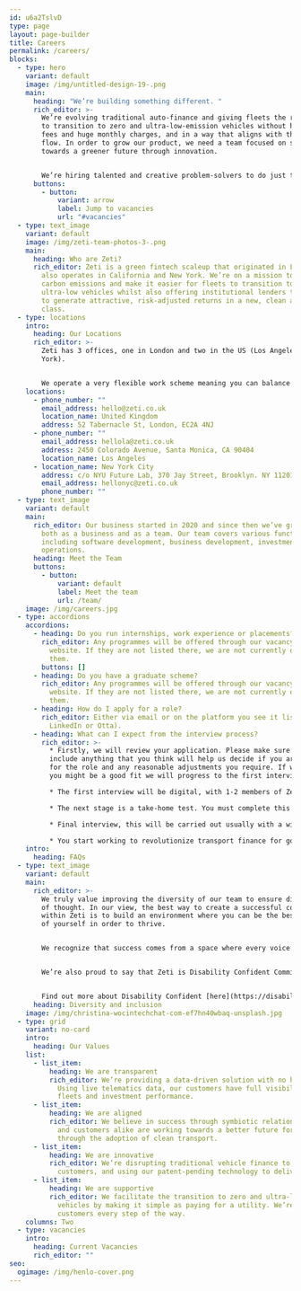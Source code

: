 ```yaml
---
id: u6a2TslvD
type: page
layout: page-builder
title: Careers
permalink: /careers/
blocks:
  - type: hero
    variant: default
    image: /img/untitled-design-19-.png
    main:
      heading: "We’re building something different. "
      rich_editor: >-
        We’re evolving traditional auto-finance and giving fleets the resources
        to transition to zero and ultra-low-emission vehicles without hidden
        fees and huge monthly charges, and in a way that aligns with their cash
        flow. In order to grow our product, we need a team focused on striving
        towards a greener future through innovation. 


        We’re hiring talented and creative problem-solvers to do just that.
      buttons:
        - button:
            variant: arrow
            label: Jump to vacancies
            url: "#vacancies"
  - type: text_image
    variant: default
    image: /img/zeti-team-photos-3-.png
    main:
      heading: Who are Zeti?
      rich_editor: Zeti is a green fintech scaleup that originated in London but now
        also operates in California and New York. We’re on a mission to reduce
        carbon emissions and make it easier for fleets to transition to zero and
        ultra-low vehicles whilst also offering institutional lenders the option
        to generate attractive, risk-adjusted returns in a new, clean asset
        class.
  - type: locations
    intro:
      heading: Our Locations
      rich_editor: >-
        Zeti has 3 offices, one in London and two in the US (Los Angeles and New
        York).


        We operate a very flexible work scheme meaning you can balance your professional career with the demands of home life.
    locations:
      - phone_number: ""
        email_address: hello@zeti.co.uk
        location_name: United Kingdom
        address: 52 Tabernacle St, London, EC2A 4NJ
      - phone_number: ""
        email_address: hellola@zeti.co.uk
        address: 2450 Colorado Avenue, Santa Monica, CA 90404
        location_name: Los Angeles
      - location_name: New York City
        address: c/o NYU Future Lab, 370 Jay Street, Brooklyn. NY 11201
        email_address: hellonyc@zeti.co.uk
        phone_number: ""
  - type: text_image
    variant: default
    main:
      rich_editor: Our business started in 2020 and since then we’ve grown rapidly
        both as a business and as a team. Our team covers various functions
        including software development, business development, investment and
        operations.
      heading: Meet the Team
      buttons:
        - button:
            variant: default
            label: Meet the team
            url: /team/
    image: /img/careers.jpg
  - type: accordions
    accordions:
      - heading: Do you run internships, work experience or placements?
        rich_editor: Any programmes will be offered through our vacancy section on the
          website. If they are not listed there, we are not currently offering
          them.
        buttons: []
      - heading: Do you have a graduate scheme?
        rich_editor: Any programmes will be offered through our vacancy section on the
          website. If they are not listed there, we are not currently offering
          them.
      - heading: How do I apply for a role?
        rich_editor: Either via email or on the platform you see it listed (e.g.
          LinkedIn or Otta).
      - heading: What can I expect from the interview process?
        rich_editor: >-
          * Firstly, we will review your application. Please make sure to
          include anything that you think will help us decide if you are right
          for the role and any reasonable adjustments you require. If we think
          you might be a good fit we will progress to the first interview.

          * The first interview will be digital, with 1-2 members of Zeti staff, likely including the hiring manager for the role. Our objective with this interview is to clear up any queries about your application and evaluate your suitability for the next stage of the process.

          * The next stage is a take-home test. You must complete this yourself, and you will be tested on its contents in the next interview. The structure and rules of this test varies between departments, but this will be clearly communicated with you when you are invited to complete it. Any questions are welcome, and we’d rather you ask than not (some tasks will naturally have questions that we cannot answer, but we’ll tell you if that’s the case). 

          * Final interview, this will be carried out usually with a wider and different selection of people and will have two halves. One half will focus on feedback for your take-home test, and the other half will be a more wide-ranging interview. They may happen in any order, depending on availability. 

          * You start working to revolutionize transport finance for good!
    intro:
      heading: FAQs
  - type: text_image
    variant: default
    main:
      rich_editor: >-
        We truly value improving the diversity of our team to ensure diversity
        of thought. In our view, the best way to create a successful community
        within Zeti is to build an environment where you can be the best version
        of yourself in order to thrive.


        We recognize that success comes from a space where every voice is valued. Open communication, innovation and collaboration are the foundations on which we believe Zeti will thrive and that is why we proudly adopt a flat-hierarchy management structure within the team. We particularly welcome applications from Black, Asian and minority ethnic backgrounds, disabled people, LGBTQI+ people, and women.


        We’re also proud to say that Zeti is Disability Confident Committed, which means we strive to hire and retain great people without bias, and ensure they work in an environment that is both inclusive and accessible.


        Find out more about Disability Confident [here](https://disabilityconfident.campaign.gov.uk/).
      heading: Diversity and inclusion
    image: /img/christina-wocintechchat-com-ef7hn40wbaq-unsplash.jpg
  - type: grid
    variant: no-card
    intro:
      heading: Our Values
    list:
      - list_item:
          heading: We are transparent
          rich_editor: We’re providing a data-driven solution with no hidden charges.
            Using live telematics data, our customers have full visibility over
            fleets and investment performance.
      - list_item:
          heading: We are aligned
          rich_editor: We believe in success through symbiotic relationships. Our business
            and customers alike are working towards a better future for everyone
            through the adoption of clean transport.
      - list_item:
          heading: We are innovative
          rich_editor: We’re disrupting traditional vehicle finance to benefit our
            customers, and using our patent-pending technology to deliver value.
      - list_item:
          heading: We are supportive
          rich_editor: We facilitate the transition to zero and ultra-low emission
            vehicles by making it simple as paying for a utility. We’re with our
            customers every step of the way.
    columns: Two
  - type: vacancies
    intro:
      heading: Current Vacancies
      rich_editor: ""
seo:
  ogimage: /img/henlo-cover.png
---
```

